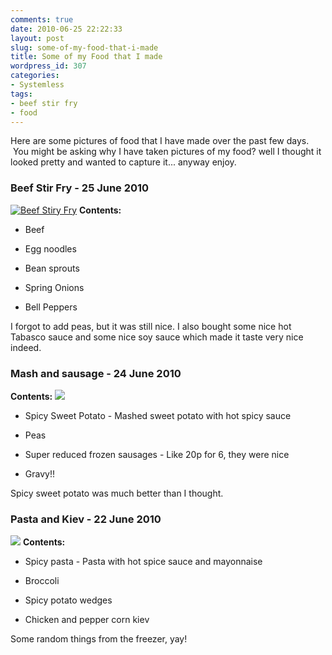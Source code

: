 ```yaml
---
comments: true
date: 2010-06-25 22:22:33
layout: post
slug: some-of-my-food-that-i-made
title: Some of my Food that I made
wordpress_id: 307
categories:
- Systemless
tags:
- beef stir fry
- food
---
```


Here are some pictures of food that I have made over the past few days.  You might be asking why I have taken pictures of my food? well I thought it looked pretty and wanted to capture it... anyway enjoy.


### Beef Stir Fry - 25 June 2010


[![Beef Stiry Fry](http://www.nationpigeon.com/wordpress/wp-content/uploads/2010/06/25June2010-300x225.jpg)](http://www.nationpigeon.com/wordpress/wp-content/uploads/2010/06/25June2010.jpg)
**Contents:**



	
  * Beef

	
  * Egg noodles

	
  * Bean sprouts

	
  * Spring Onions

	
  * Bell Peppers


I forgot to add peas, but it was still nice.  I also bought some nice hot Tabasco sauce and some nice soy sauce which made it taste very nice indeed.


### Mash and sausage - 24 June 2010


**Contents:**
[![](http://www.nationpigeon.com/wordpress/wp-content/uploads/2010/06/24June2010-300x225.jpg)](http://www.nationpigeon.com/wordpress/wp-content/uploads/2010/06/24June2010.jpg)



	
  * Spicy Sweet Potato - Mashed sweet potato with hot spicy sauce

	
  * Peas

	
  * Super reduced frozen sausages - Like 20p for 6, they were nice

	
  * Gravy!!


Spicy sweet potato was much better than I thought.


### Pasta and Kiev - 22 June 2010


[![](http://www.nationpigeon.com/wordpress/wp-content/uploads/2010/06/22June2010-300x225.jpg)](http://www.nationpigeon.com/wordpress/wp-content/uploads/2010/06/22June2010.jpg)
**Contents:**



	
  * Spicy pasta - Pasta with hot spice sauce and mayonnaise

	
  * Broccoli

	
  * Spicy potato wedges

	
  * Chicken and pepper corn kiev


Some random things from the freezer, yay!
